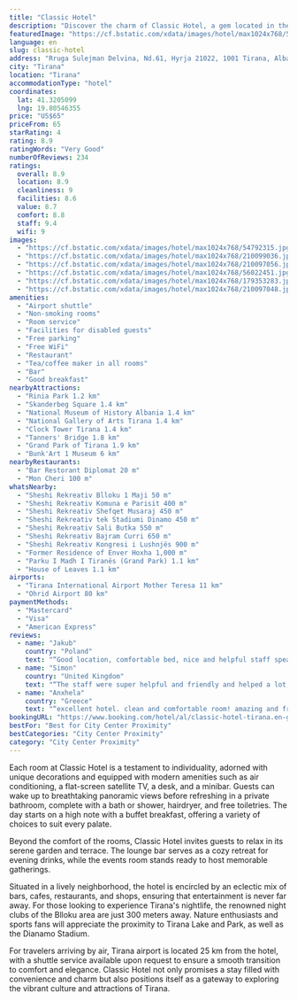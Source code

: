 ```yaml
---
title: "Classic Hotel"
description: "Discover the charm of Classic Hotel, a gem located in the vibrant heart of Tirana, merely a stone's throw away from the bustling city center."
featuredImage: "https://cf.bstatic.com/xdata/images/hotel/max1024x768/54792315.jpg?k=70cf9fae1236e7d90486fbad717b9cbb39d723ca301b911e344ea22cbd0623c0&o=&hp=1"
language: en
slug: classic-hotel
address: "Rruga Sulejman Delvina, Nd.61, Hyrja 21022, 1001 Tirana, Albania"
city: "Tirana"
location: "Tirana"
accommodationType: "hotel"
coordinates:
  lat: 41.3205099
  lng: 19.80546355
price: "US$65"
priceFrom: 65
starRating: 4
rating: 8.9
ratingWords: "Very Good"
numberOfReviews: 234
ratings:
  overall: 8.9
  location: 8.9
  cleanliness: 9
  facilities: 8.6
  value: 8.7
  comfort: 8.8
  staff: 9.4
  wifi: 9
images:
  - "https://cf.bstatic.com/xdata/images/hotel/max1024x768/54792315.jpg?k=70cf9fae1236e7d90486fbad717b9cbb39d723ca301b911e344ea22cbd0623c0&o=&hp=1"
  - "https://cf.bstatic.com/xdata/images/hotel/max1024x768/210099036.jpg?k=5394a7142d631d6adf8bdbd89f9e936f43f4093cb9549e6798e9824608649677&o=&hp=1"
  - "https://cf.bstatic.com/xdata/images/hotel/max1024x768/210097056.jpg?k=2ed564f0f6965dd012416d8821805e8d8d73a06ae94b87e875af05836d164992&o=&hp=1"
  - "https://cf.bstatic.com/xdata/images/hotel/max1024x768/56022451.jpg?k=61949f10bbf704a50b89651166f53c8f43cd92c5181fc49c268c4fe0b0b21709&o=&hp=1"
  - "https://cf.bstatic.com/xdata/images/hotel/max1024x768/179353283.jpg?k=5e19396ef068d1c9be62646cfcbb035d40532cfae5f8b7caf2a73a9b34c0ca5a&o=&hp=1"
  - "https://cf.bstatic.com/xdata/images/hotel/max1024x768/210097048.jpg?k=65160cf50c1de6ab4b9dd9b091e8a051e55c15e9164edc7f2e63f183d14abef2&o=&hp=1"
amenities:
  - "Airport shuttle"
  - "Non-smoking rooms"
  - "Room service"
  - "Facilities for disabled guests"
  - "Free parking"
  - "Free WiFi"
  - "Restaurant"
  - "Tea/coffee maker in all rooms"
  - "Bar"
  - "Good breakfast"
nearbyAttractions:
  - "Rinia Park 1.2 km"
  - "Skanderbeg Square 1.4 km"
  - "National Museum of History Albania 1.4 km"
  - "National Gallery of Arts Tirana 1.4 km"
  - "Clock Tower Tirana 1.4 km"
  - "Tanners' Bridge 1.8 km"
  - "Grand Park of Tirana 1.9 km"
  - "Bunk'Art 1 Museum 6 km"
nearbyRestaurants:
  - "Bar Restorant Diplomat 20 m"
  - "Mon Cheri 100 m"
whatsNearby:
  - "Sheshi Rekreativ Blloku 1 Maji 50 m"
  - "Sheshi Rekreativ Komuna e Parisit 400 m"
  - "Sheshi Rekreativ Shefqet Musaraj 450 m"
  - "Sheshi Rekreativ tek Stadiumi Dinamo 450 m"
  - "Sheshi Rekreativ Sali Butka 550 m"
  - "Sheshi Rekreativ Bajram Curri 650 m"
  - "Sheshi Rekreativ Kongresi i Lushnjës 900 m"
  - "Former Residence of Enver Hoxha 1,000 m"
  - "Parku I Madh I Tiranës (Grand Park) 1.1 km"
  - "House of Leaves 1.1 km"
airports:
  - "Tirana International Airport Mother Teresa 11 km"
  - "Ohrid Airport 80 km"
paymentMethods:
  - "Mastercard"
  - "Visa"
  - "American Express"
reviews:
  - name: "Jakub"
    country: "Poland"
    text: "“Good location, comfortable bed, nice and helpful staff speaking good English. Terrace on the top floor with table where you can enjoy some drinks. Room was clean. Location within walking distance from the centre. Many restaurants and bars around....”"
  - name: "Simon"
    country: "United Kingdom"
    text: "“The staff were super helpful and friendly and helped a lot, especially with information about how to get to the airport (as well as some printing that was required)! The breakfast was good and the room was clean, nicely decorated and comfortable....”"
  - name: "Anxhela"
    country: "Greece"
    text: "“excellent hotel. clean and comfortable room! amazing and friendly staff. perfect location”"
bookingURL: "https://www.booking.com/hotel/al/classic-hotel-tirana.en-gb.html?aid=8035640"
bestFor: "Best for City Center Proximity"
bestCategories: "City Center Proximity"
category: "City Center Proximity"
---
```


Each room at Classic Hotel is a testament to individuality, adorned with unique decorations and equipped with modern amenities such as air conditioning, a flat-screen satellite TV, a desk, and a minibar. Guests can wake up to breathtaking panoramic views before refreshing in a private bathroom, complete with a bath or shower, hairdryer, and free toiletries. The day starts on a high note with a buffet breakfast, offering a variety of choices to suit every palate.

Beyond the comfort of the rooms, Classic Hotel invites guests to relax in its serene garden and terrace. The lounge bar serves as a cozy retreat for evening drinks, while the events room stands ready to host memorable gatherings.

Situated in a lively neighborhood, the hotel is encircled by an eclectic mix of bars, cafes, restaurants, and shops, ensuring that entertainment is never far away. For those looking to experience Tirana's nightlife, the renowned night clubs of the Blloku area are just 300 meters away. Nature enthusiasts and sports fans will appreciate the proximity to Tirana Lake and Park, as well as the Dianamo Stadium.

For travelers arriving by air, Tirana airport is located 25 km from the hotel, with a shuttle service available upon request to ensure a smooth transition to comfort and elegance. Classic Hotel not only promises a stay filled with convenience and charm but also positions itself as a gateway to exploring the vibrant culture and attractions of Tirana.